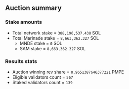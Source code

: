 ## Auction summary

### Stake amounts
- Total network stake = `388,196,537.438` SOL
- Total Marinade stake = `8,663,362.327` SOL
  - MNDE stake = `0` SOL
  - SAM stake = `8,663,362.327` SOL

### Results stats
- Auction winning rev share = `0.9651387646377221` PMPE
- Eligible validators count = `567`
- Staked validators count = `139`

